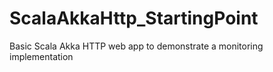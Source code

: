 # ScalaAkkaHttp_StartingPoint

Basic Scala Akka HTTP web app to demonstrate a monitoring implementation
